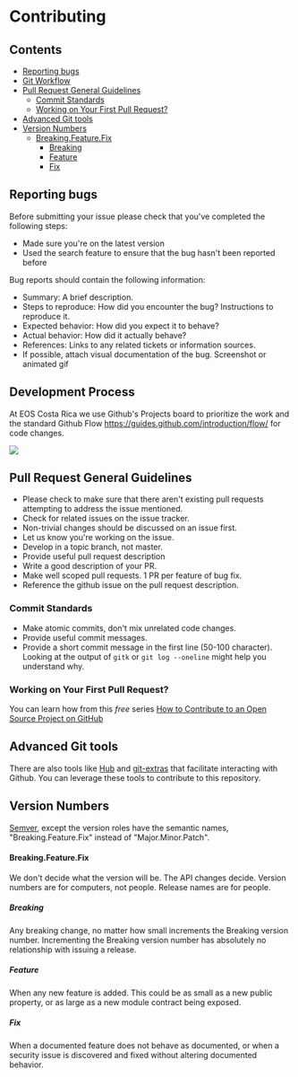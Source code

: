 # Contributing

<!-- START doctoc generated TOC please keep comment here to allow auto update -->

<!-- DON'T EDIT THIS SECTION, INSTEAD RE-RUN doctoc TO UPDATE -->

## Contents

* [Reporting bugs](#reporting-bugs)
* [Git Workflow](#git-workflow)
* [Pull Request General Guidelines](#pull-request-general-guidelines)
    * [Commit Standards](#commit-standards)
    * [Working on Your First Pull Request?](#working-on-your-first-pull-request)
* [Advanced Git tools](#advanced-git-tools)
* [Version Numbers](#version-numbers)
    * [Breaking.Feature.Fix](#breakingfeaturefix)
        * [Breaking](#breaking)
        * [Feature](#feature)
        * [Fix](#fix)

<!-- END doctoc generated TOC please keep comment here to allow auto update -->

## Reporting bugs

Before submitting your issue please check that you've completed the following steps:

* Made sure you're on the latest version
* Used the search feature to ensure that the bug hasn't been reported before

Bug reports should contain the following information:

* Summary: A brief description.
* Steps to reproduce: How did you encounter the bug? Instructions to reproduce it.
* Expected behavior: How did you expect it to behave?
* Actual behavior: How did it actually behave?
* References: Links to any related tickets or information sources.
* If possible, attach visual documentation of the bug. Screenshot or animated gif

## Development Process

At EOS Costa Rica we use Github's Projects board to prioritize the work and the standard Github Flow https://guides.github.com/introduction/flow/ for code changes.

![](https://gaboesquivel.com/img/2018/05/github-flow.png)

## Pull Request General Guidelines

* Please check to make sure that there aren't existing pull requests attempting to address the issue mentioned.
* Check for related issues on the issue tracker.
* Non-trivial changes should be discussed on an issue first.
* Let us know you're working on the issue.
* Develop in a topic branch, not master.
* Provide useful pull request description
* Write a good description of your PR.
* Make well scoped pull requests. 1 PR per feature of bug fix.
* Reference the github issue on the pull request description.

### Commit Standards

* Make atomic commits, don't mix unrelated code changes.
* Provide useful commit messages.
* Provide a short commit message in the first line (50-100 character). Looking at the output of `gitk` or `git log --oneline` might help you understand why.

### Working on Your First Pull Request?

You can learn how from this _free_ series [How to Contribute to an Open Source Project on GitHub](https://egghead.io/series/how-to-contribute-to-an-open-source-project-on-github)

## Advanced Git tools

There are also tools like [Hub](https://hub.github.com/) and [git-extras](https://github.com/tj/git-extras) that facilitate interacting with Github.
You can leverage these tools to contribute to this repository.

## Version Numbers

[Semver](http://semver.org), except the version roles have the semantic names, "Breaking.Feature.Fix" instead of "Major.Minor.Patch".

#### Breaking.Feature.Fix

We don't decide what the version will be. The API changes decide. Version numbers are for computers, not people. Release names are for people.

##### Breaking

Any breaking change, no matter how small increments the Breaking version number. Incrementing the Breaking version number has absolutely no relationship with issuing a release.

##### Feature

When any new feature is added. This could be as small as a new public property, or as large as a new module contract being exposed.

##### Fix

When a documented feature does not behave as documented, or when a security issue is discovered and fixed without altering documented behavior.

